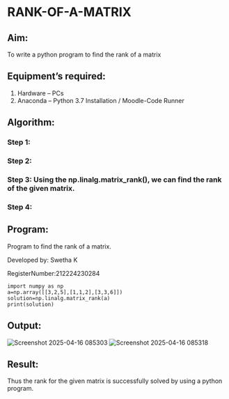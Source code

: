 # RANK-OF-A-MATRIX
## Aim:
To write a python program to find the rank of a matrix
## Equipment’s required:
1. 	Hardware – PCs
2. 	Anaconda – Python 3.7 Installation / Moodle-Code Runner
## Algorithm:
### Step 1: 
### Step 2: 
### Step 3: Using the np.linalg.matrix_rank(), we can find the rank of the given matrix.
### Step 4: 
## Program:
Program to find the rank of a matrix.

Developed by: Swetha K

RegisterNumber:212224230284
```
import numpy as np
a=np.array([[3,2,5],[1,1,2],[3,3,6]])
solution=np.linalg.matrix_rank(a)
print(solution)
```
## Output:

![Screenshot 2025-04-16 085303](https://github.com/user-attachments/assets/f4a37de8-6c75-4ac0-b335-231864361e56)
![Screenshot 2025-04-16 085318](https://github.com/user-attachments/assets/d8b6d38c-76a3-464a-bb3f-28a2294eaf5c)


## Result:
Thus the rank for the given matrix is successfully solved by  using a python program.


